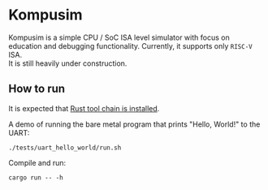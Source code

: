 # Kompusim

Kompusim is a simple CPU / SoC ISA level simulator with focus on education and debugging functionality. Currently, it supports only `RISC-V` ISA.  
It is still heavily under construction.

## How to run

It is expected that [Rust tool chain is installed](https://www.rust-lang.org/tools/install).

A demo of running the bare metal program that prints "Hello, World!" to the UART:
```
./tests/uart_hello_world/run.sh
```

Compile and run:
```
cargo run -- -h
```
